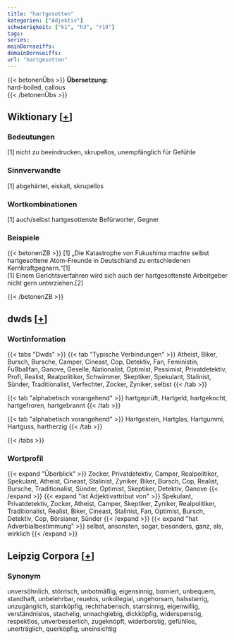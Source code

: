 ```yaml
---
title: "hartgesotten"
kategorien: ["Adjektiv"]
schwierigkeit: ["k1", "h3", "r19"]
tags:
series:
mainDornseiffs:
domainDornseiffs:
url: "hartgesotten"
---
```


{{< betonenÜbs >}}
**Übersetzung:**  
hard-boiled, callous  
{{< /betonenÜbs >}}

## Wiktionary [[+](https://de.wiktionary.org/wiki/hartgesotten)]

### Bedeutungen
[1] nicht zu beeindrucken, skrupellos, unempfänglich für Gefühle  

### Sinnverwandte
[1] abgehärtet, eiskalt, skrupellos  

### Wortkombinationen
[1] auch/selbst hartgesottenste Befürworter, Gegner  

### Beispiele
{{< betonenZB >}}
[1] „Die Katastrophe von Fukushima machte selbst hartgesottene Atom-Freunde in Deutschland zu entschiedenen Kernkraftgegnern.“[1]  
[1] Einem Gerichtsverfahren wird sich auch der hartgesottenste Arbeitgeber nicht gern unterziehen.[2]  

{{< /betonenZB >}}


## dwds [[+](https://www.dwds.de/wb/hartgesotten)]

### Wortinformation
{{< tabs "Dwds" >}}
{{< tab "Typische Verbindungen" >}}
Atheist, Biker, Bursch, Bursche, Camper, Cineast, Cop, Detektiv, Fan, Feministin, Fußballfan, Ganove, Geselle, Nationalist, Optimist, Pessimist, Privatdetektiv, Profi, Realist, Realpolitiker, Schwimmer, Skeptiker, Spekulant, Stalinist, Sünder, Traditionalist, Verfechter, Zocker, Zyniker, selbst
{{< /tab >}}

{{< tab "alphabetisch vorangehend" >}}
hartgeprüft, Hartgeld, hartgekocht, hartgefroren, hartgebrannt
{{< /tab >}}

{{< tab "alphabetisch vorangehend" >}}
Hartgestein, Hartglas, Hartgummi, Hartguss, hartherzig
{{< /tab >}}

{{< /tabs >}}

### Wortprofil
{{< expand "Überblick" >}} Zocker, Privatdetektiv, Camper, Realpolitiker, Spekulant, Atheist, Cineast, Stalinist, Zyniker, Biker, Bursch, Cop, Realist, Bursche, Traditionalist, Sünder, Optimist, Skeptiker, Detektiv, Ganove {{< /expand >}}
{{< expand "ist Adjektivattribut von" >}} Spekulant, Privatdetektiv, Zocker, Atheist, Camper, Skeptiker, Zyniker, Realpolitiker, Traditionalist, Realist, Biker, Cineast, Stalinist, Fan, Optimist, Bursch, Detektiv, Cop, Börsianer, Sünder {{< /expand >}}
{{< expand "hat Adverbialbestimmung" >}} selbst, ansonsten, sogar, besonders, ganz, als, wirklich {{< /expand >}}

## Leipzig Corpora [[+](https://corpora.uni-leipzig.de/en/res?word=hartgesotten&corpusId=deu_newscrawl-public_2018)]


### Synonym
unversöhnlich, störrisch, unbotmäßig, eigensinnig, borniert, unbequem, standhaft, unbelehrbar, reuelos, unkollegial, ungehorsam, halsstarrig, unzugänglich, starrköpfig, rechthaberisch, starrsinnig, eigenwillig, verständnislos, stachelig, unnachgiebig, dickköpfig, widerspenstig, respektlos, unverbesserlich, zugeknöpft, widerborstig, gefühllos, unerträglich, querköpfig, uneinsichtig

